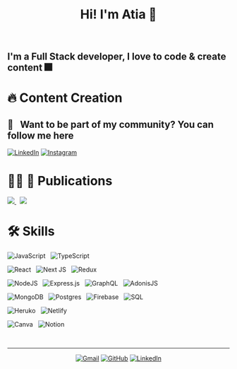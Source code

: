 <h1 align="center">Hi! I'm Atia 👋 </h1>
<h4 align="center"> 
</h4>
<br>

## I'm a Full Stack developer, I love to code & create content 🎆

# 🔥 Content Creation 

<h2>💬 &nbsp; Want to be part of my community? You can follow me here </h2>
<p>
  <a href="https://www.linkedin.com/in/web-developer-mobile-app-developer/" target="_blank"><img alt="LinkedIn" src="https://img.shields.io/badge/-Linkedin-%230077B5.svg?&style=for-the-badge&logo=linkedin&logoColor=white" /></a>
  <a href="https://www.instagram.com/codewithatia/" target="_blank"><img alt="Instagram" src="https://img.shields.io/badge/-Instagram-E4405F?style=for-the-badge&logo=instagram&logoColor=white" /></a>
</p>

# ✍🏻 📖 Publications

<a href="https://atiazulfiqar.hashnode.dev/" target="_blank">
  <img  src="https://img.shields.io/badge/Hashnode-2962FF?style=for-the-badge&logo=hashnode&logoColor=white" />
</a>
&nbsp;
<a href="https://medium.com/@atiazulfiqar" target="_blank">
  <img  src="https://img.shields.io/badge/Medium-12100E?style=for-the-badge&logo=medium&logoColor=white" />
</a>


# 🛠️ Skills


![JavaScript](https://img.shields.io/badge/javascript-%23323330.svg?style=for-the-badge&logo=javascript&logoColor=%23F7DF1E) &nbsp; ![TypeScript](https://img.shields.io/badge/typescript-%23007ACC.svg?style=for-the-badge&logo=typescript&logoColor=white)


![React](https://img.shields.io/badge/react-%2320232a.svg?style=for-the-badge&logo=react&logoColor=%2361DAFB) &nbsp; ![Next JS](https://img.shields.io/badge/Next-black?style=for-the-badge&logo=next.js&logoColor=white) &nbsp; ![Redux](https://img.shields.io/badge/redux-%23593d88.svg?style=for-the-badge&logo=redux&logoColor=white)


![NodeJS](https://img.shields.io/badge/node.js-6DA55F?style=for-the-badge&logo=node.js&logoColor=white) &nbsp; ![Express.js](https://img.shields.io/badge/express.js-%23404d59.svg?style=for-the-badge&logo=express&logoColor=%2361DAFB) &nbsp; ![GraphQL](https://img.shields.io/badge/-GraphQL-E10098?style=for-the-badge&logo=graphql&logoColor=white)
&nbsp; ![AdonisJS](https://img.shields.io/badge/adonis%20js-220052?style=for-the-badge&logo=adonisjs&logoColor=white)


![MongoDB](https://img.shields.io/badge/MongoDB-%234ea94b.svg?style=for-the-badge&logo=mongodb&logoColor=white) &nbsp; ![Postgres](https://img.shields.io/badge/postgres-%23316192.svg?style=for-the-badge&logo=postgresql&logoColor=white) &nbsp; ![Firebase](https://img.shields.io/badge/firebase-ffca28?style=for-the-badge&logo=firebase&logoColor=black) 
&nbsp; ![SQL](https://img.shields.io/badge/MySQL-005C84?style=for-the-badge&logo=mysql&logoColor=white
)

![Heruko](https://img.shields.io/badge/Heroku-430098?style=for-the-badge&logo=heroku&logoColor=white) &nbsp; ![Netlify](https://img.shields.io/badge/Netlify-00C7B7?style=for-the-badge&logo=netlify&logoColor=white)

![Canva](https://img.shields.io/badge/Canva-%2300C4CC.svg?&style=for-the-badge&logo=Canva&logoColor=white) &nbsp; ![Notion](https://img.shields.io/badge/Notion-000000?style=for-the-badge&logo=notion&logoColor=white)



<br />
<hr/>


<p align="center">
	<a href="mailto:codewithatia@gmail.com"><img src="https://img.icons8.com/bubbles/50/000000/gmail.png" alt="Gmail"/></a>
	<a href="https://github.com/AtiaK"><img src="https://img.icons8.com/bubbles/50/000000/github.png" alt="GitHub"/></a>
  <a href="https://www.linkedin.com/in/web-developer-mobile-app-developer/"><img src="https://img.icons8.com/bubbles/50/000000/linkedin.png" alt="LinkedIn"/></a>
</p>


